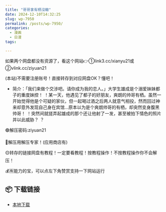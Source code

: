 ```yaml
---
title: "哥哥拿有栖沒轍"
date: 2024-12-10T14:32:25
slug: wp-7950
permalink: /posts/wp-7950/
categories:
  - 漫画
  - 日漫
tags:

---
```


如果两个网盘都没有资源了，看这个网站👉①link3.cc/xianyu21或②vlink.cc/ziyuan21

(本站)不需要注册账号！直接转存到对应网盘OK？懂吧！

*   简介：「我们来做个交涉吧。请你成为我的恋人。」大学生雄成是个溺爱妹妹都子的重度妹控！ ！某一天，他遇见了都子的好朋友，爽朗的帅哥有栖。虽然一开始觉得他是个可疑的家伙，但一起喝过酒之后两人就意气相投，然而回过神来却意外发现自己身在宾馆…原本以为是个爽朗帅哥的有栖，却突然变身腹黑帅哥！ ！突然间就搓弄起雄成的那个还让他射了一发，甚至被拍下情色的照片并以此威胁？ ？

🟢解压密码:ziyuan21

🔵解压用解压专家！(应用商店有)

🟡转存的链接网盘有教程！一定要看教程！按教程操作！不按教程操作你不会解压！

💰🈶能力的宝，可以点左下角赞赏支持一下网站运行

## 📦 下载链接
- [本地下载](https://blziyuan21.com/pay-download/7950?key=2d206e0490&down_id=0)


